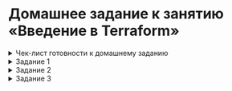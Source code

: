 # Домашнее задание к занятию «Введение в Terraform»

<details><summary>Чек-лист готовности к домашнему заданию</summary>

   1. Версия Terraform
      
   ![](https://github.com/Granit16/terraform_01/blob/main/screenshots/terraform_version.png)
      
   2. Копия git-репозитория выполнена
   
   ![](https://github.com/Granit16/terraform_01/blob/main/screenshots/git.png)
      
   3. Версия Docker

   ![](https://github.com/Granit16/terraform_01/blob/main/screenshots/docker_version.png)

</details>



<details><summary>Задание 1</summary>
   Cекретное содержимое созданного ресурса random_password:
   
   ```"result": "AYPtqdoMSKtwHD09"```

</details>



<details><summary>Задание 2</summary>

</details>



<details><summary>Задание 3</summary>

</details>

